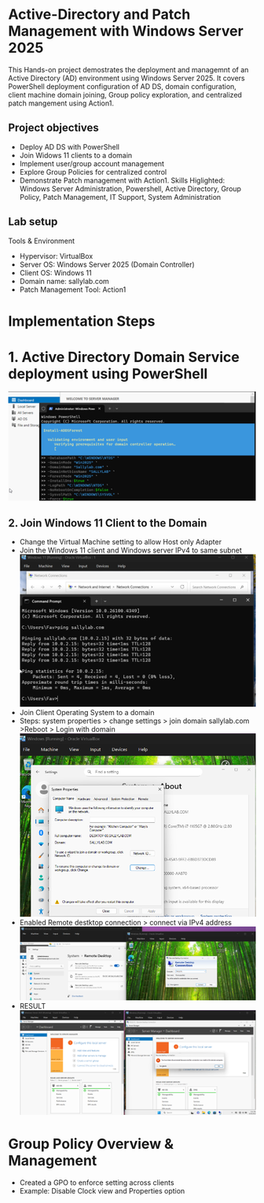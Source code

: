 # Active-Directory and Patch Management with Windows Server 2025
This Hands-on project demostrates the deployment and managemnt of an Active Directory (AD) environment using Windows Server 2025. It covers PowerShell deployment configuration of AD DS, domain configuration, client machine domain joining, Group policy exploration, and centralized patch mangement using Action1.
## Project objectives 
- Deploy AD DS with PowerShell
- Join Widows 11 clients to a domain
- Implement user/group account management
- Explore Group Policies for centralized control
- Demonstrate Patch management with Action1.
Skills Higlighted: Windows Server Administration, Powershell, Active Directory, Group Policy, Patch Management, IT Support, System Administration
## Lab setup
Tools & Environment 
- Hypervisor: VirtualBox
- Server OS: Windows Server 2025 (Domain Controller)
- Client OS: Windows 11
- Domain name: sallylab.com
- Patch Management Tool: Action1
# Implementation Steps
# 1. Active Directory Domain Service deployment using PowerShell
![AD Install Screenshot](screenshots/adds-install.png)
## 2. Join Windows 11 Client to the Domain
- Change the Virtual Machine setting to allow Host only Adapter
- Join the Windows 11 client and Windows server IPv4 to same subnet
![AD Ping Screenshot](screenshots/PingResult.png)
- Join Client Operating System to a domain
- Steps: system properties > change settings > join domain sallylab.com >Reboot > Login with domain
![AD Domain Screenshot](screenshots/JoinDomain.png)
- Enabled Remote destktop connection > connect via IPv4 address
![AD RDC Screenshot](screenshots/RDC.png)
- RESULT
![AD RDCresult Screenshot](screenshots/RDCresult.png)
# Group Policy Overview & Management 
- Created a GPO to enforce setting across clients
- Example: Disable Clock view and Properties option







   
